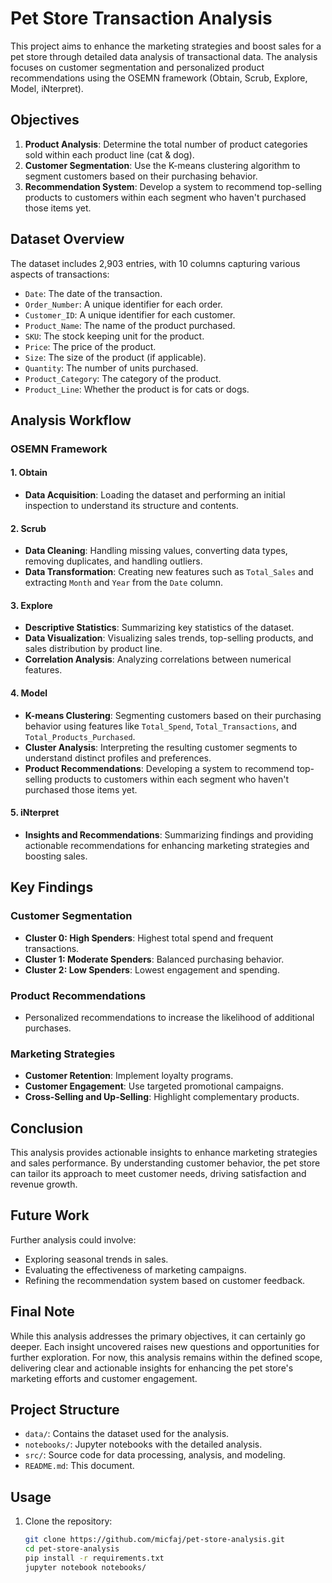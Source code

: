 # Pet Store Transaction Analysis

This project aims to enhance the marketing strategies and boost sales for a pet store through detailed data analysis of transactional data. The analysis focuses on customer segmentation and personalized product recommendations using the OSEMN framework (Obtain, Scrub, Explore, Model, iNterpret).

## Objectives

1. **Product Analysis**: Determine the total number of product categories sold within each product line (cat & dog).
2. **Customer Segmentation**: Use the K-means clustering algorithm to segment customers based on their purchasing behavior.
3. **Recommendation System**: Develop a system to recommend top-selling products to customers within each segment who haven't purchased those items yet.

## Dataset Overview

The dataset includes 2,903 entries, with 10 columns capturing various aspects of transactions:
- `Date`: The date of the transaction.
- `Order_Number`: A unique identifier for each order.
- `Customer_ID`: A unique identifier for each customer.
- `Product_Name`: The name of the product purchased.
- `SKU`: The stock keeping unit for the product.
- `Price`: The price of the product.
- `Size`: The size of the product (if applicable).
- `Quantity`: The number of units purchased.
- `Product_Category`: The category of the product.
- `Product_Line`: Whether the product is for cats or dogs.

## Analysis Workflow

### OSEMN Framework

#### 1. Obtain
- **Data Acquisition**: Loading the dataset and performing an initial inspection to understand its structure and contents.

#### 2. Scrub
- **Data Cleaning**: Handling missing values, converting data types, removing duplicates, and handling outliers.
- **Data Transformation**: Creating new features such as `Total_Sales` and extracting `Month` and `Year` from the `Date` column.

#### 3. Explore
- **Descriptive Statistics**: Summarizing key statistics of the dataset.
- **Data Visualization**: Visualizing sales trends, top-selling products, and sales distribution by product line.
- **Correlation Analysis**: Analyzing correlations between numerical features.

#### 4. Model
- **K-means Clustering**: Segmenting customers based on their purchasing behavior using features like `Total_Spend`, `Total_Transactions`, and `Total_Products_Purchased`.
- **Cluster Analysis**: Interpreting the resulting customer segments to understand distinct profiles and preferences.
- **Product Recommendations**: Developing a system to recommend top-selling products to customers within each segment who haven't purchased those items yet.

#### 5. iNterpret
- **Insights and Recommendations**: Summarizing findings and providing actionable recommendations for enhancing marketing strategies and boosting sales.

## Key Findings

### Customer Segmentation
- **Cluster 0: High Spenders**: Highest total spend and frequent transactions.
- **Cluster 1: Moderate Spenders**: Balanced purchasing behavior.
- **Cluster 2: Low Spenders**: Lowest engagement and spending.

### Product Recommendations
- Personalized recommendations to increase the likelihood of additional purchases.

### Marketing Strategies
- **Customer Retention**: Implement loyalty programs.
- **Customer Engagement**: Use targeted promotional campaigns.
- **Cross-Selling and Up-Selling**: Highlight complementary products.

## Conclusion

This analysis provides actionable insights to enhance marketing strategies and sales performance. By understanding customer behavior, the pet store can tailor its approach to meet customer needs, driving satisfaction and revenue growth.

## Future Work

Further analysis could involve:
- Exploring seasonal trends in sales.
- Evaluating the effectiveness of marketing campaigns.
- Refining the recommendation system based on customer feedback.

## Final Note

While this analysis addresses the primary objectives, it can certainly go deeper. Each insight uncovered raises new questions and opportunities for further exploration. For now, this analysis remains within the defined scope, delivering clear and actionable insights for enhancing the pet store's marketing efforts and customer engagement.

## Project Structure

- `data/`: Contains the dataset used for the analysis.
- `notebooks/`: Jupyter notebooks with the detailed analysis.
- `src/`: Source code for data processing, analysis, and modeling.
- `README.md`: This document.

## Usage

1. Clone the repository:
   ```bash
   git clone https://github.com/micfaj/pet-store-analysis.git
   cd pet-store-analysis
   pip install -r requirements.txt
   jupyter notebook notebooks/
